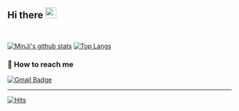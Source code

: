 ## Hi there <img src="https://github.com/dl0312/dl0312/blob/master/hi.gif?raw=true" width="25px">
<br/>

 [![MinJi's github stats](https://github-readme-stats.vercel.app/api?username=mjkim103301)](https://github.com/anuraghazra/github-readme-stats) 
[![Top Langs](https://github-readme-stats.vercel.app/api/top-langs/?username=mjkim103301&layout=compact)](https://github.com/anuraghazra/github-readme-stats)
 
### 📧 How to reach me
  [![Gmail Badge](https://img.shields.io/badge/Gmail-d14836?style=flat-square&logo=Gmail&logoColor=white&link=mailto:snugyun01@gmail.com)](mailto:mjkim103301@gmail.com)
<hr/>

  [![Hits](https://hits.seeyoufarm.com/api/count/incr/badge.svg?url=https://github.com/mjkim103301)](https://github.com/mjkim103301) 
	



	
   
   
<!--
**mjkim103301/mjkim103301** is a ✨ _special_ ✨ repository because its `README.md` (this file) appears on your GitHub profile.

Here are some ideas to get you started:

- 🔭 I’m currently working on ...
- 🌱 I’m currently learning ...
- 👯 I’m looking to collaborate on ...
- 🤔 I’m looking for help with ...
- 💬 Ask me about ...
- 📫 How to reach me: ...
- 😄 Pronouns: ...
- ⚡ Fun fact: ...
-->
